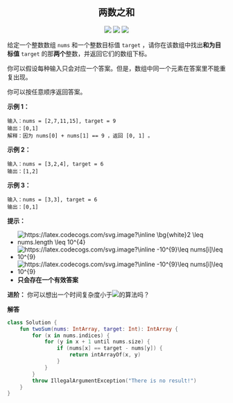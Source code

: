 <h2 align="center">两数之和</h2>

<p align="center">
<a href="https://leetcode.cn/problems/two-sum/"><img src="https://img.shields.io/badge/LeetCode-two--sum-%23ffa116"></a>
<img src="https://img.shields.io/badge/%E9%9A%BE%E5%BA%A6-%E7%AE%80%E5%8D%95-%235AB726">
<img src="https://img.shields.io/badge/language-Kotlin-%237f52ff">
</p>

给定一个整数数组 `nums` 和一个整数目标值 `target` ，请你在该数组中找出**和为目标值** `target` 的那**两个**整数，并返回它们的数组下标。

你可以假设每种输入只会对应一个答案。但是，数组中同一个元素在答案里不能重复出现。

你可以按任意顺序返回答案。

**示例 1：**

```text
输入：nums = [2,7,11,15], target = 9
输出：[0,1]
解释：因为 nums[0] + nums[1] == 9 ，返回 [0, 1] 。
```

**示例 2：**

```text
输入：nums = [3,2,4], target = 6
输出：[1,2]
```

**示例 3：**

```text
输入：nums = [3,3], target = 6
输出：[0,1]
```

**提示：**

- <img src="https://latex.codecogs.com/svg.image?\inline&space;\bg{white}2&space;\leq&space;nums.length&space;\leq&space;10^{4}" title="https://latex.codecogs.com/svg.image?\inline \bg{white}2 \leq nums.length \leq 10^{4}" />
- <img src="https://latex.codecogs.com/svg.image?\inline&space;-10^{9}\leq&space;nums[i]\leq&space;10^{9}" title="https://latex.codecogs.com/svg.image?\inline -10^{9}\leq nums[i]\leq 10^{9}" />
- <img src="https://latex.codecogs.com/svg.image?\inline&space;-10^{9}\leq&space;target\leq&space;10^{9}" title="https://latex.codecogs.com/svg.image?\inline -10^{9}\leq nums[i]\leq 10^{9}" />
- **只会存在一个有效答案**

**进阶：**
你可以想出一个时间复杂度小于![](https://latex.codecogs.com/svg.image?O(n%5E%7B2%7D))的算法吗？

**解答**
```kotlin
class Solution {
    fun twoSum(nums: IntArray, target: Int): IntArray {
        for (x in nums.indices) {
            for (y in x + 1 until nums.size) {
                if (nums[x] == target - nums[y]) {
                    return intArrayOf(x, y)
                }
            }
        }
        throw IllegalArgumentException("There is no result!")
    }
}
```